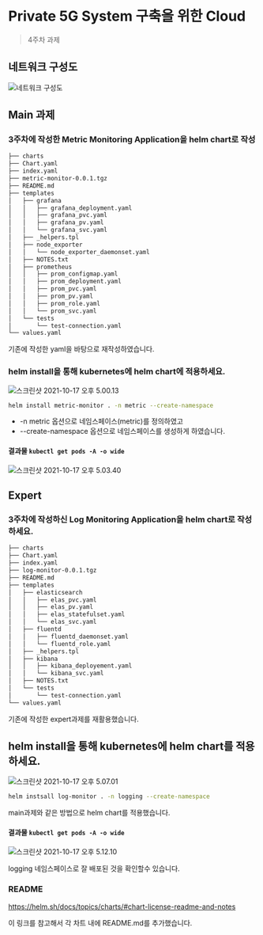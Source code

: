 # Private 5G System 구축을 위한 Cloud

> 4주차 과제



## 네트워크 구성도

![네트워크 구성도]()

## Main 과제

### 3주차에 작성한 Metric Monitoring Application을 helm chart로 작성

```bash
├── charts
├── Chart.yaml
├── index.yaml
├── metric-monitor-0.0.1.tgz
├── README.md
├── templates
│   ├── grafana
│   │   ├── grafana_deployment.yaml
│   │   ├── grafana_pvc.yaml
│   │   ├── grafana_pv.yaml
│   │   └── grafana_svc.yaml
│   ├── _helpers.tpl
│   ├── node_exporter
│   │   └── node_exporter_daemonset.yaml
│   ├── NOTES.txt
│   ├── prometheus
│   │   ├── prom_configmap.yaml
│   │   ├── prom_deployment.yaml
│   │   ├── prom_pvc.yaml
│   │   ├── prom_pv.yaml
│   │   ├── prom_role.yaml
│   │   └── prom_svc.yaml
│   └── tests
│       └── test-connection.yaml
└── values.yaml
```

기존에 작성한 yaml을 바탕으로 재작성하였습니다.

### helm install을 통해 kubernetes에 helm chart에 적용하세요.

![스크린샷 2021-10-17 오후 5.00.13]()

```bash
helm install metric-monitor . -n metric --create-namespace
```

- -n metric 옵션으로 네임스페이스(metric)를 정의하였고
- --create-namespace 옵션으로 네임스페이스를 생성하게 하였습니다. 

#### 결과물 `kubectl get pods -A -o wide`

![스크린샷 2021-10-17 오후 5.03.40]()

## Expert

### 3주차에 작성하신 Log Monitoring Application을 helm chart로 작성하세요.

```bash
├── charts
├── Chart.yaml
├── index.yaml
├── log-monitor-0.0.1.tgz
├── README.md
├── templates
│   ├── elasticsearch
│   │   ├── elas_pvc.yaml
│   │   ├── elas_pv.yaml
│   │   ├── elas_statefulset.yaml
│   │   └── elas_svc.yaml
│   ├── fluentd
│   │   ├── fluentd_daemonset.yaml
│   │   └── fluentd_role.yaml
│   ├── _helpers.tpl
│   ├── kibana
│   │   ├── kibana_deployement.yaml
│   │   └── kibana_svc.yaml
│   ├── NOTES.txt
│   └── tests
│       └── test-connection.yaml
└── values.yaml
```

기존에 작성한 expert과제를 재활용했습니다.

## helm install을 통해 kubernetes에 helm chart를 적용하세요.

![스크린샷 2021-10-17 오후 5.07.01]()

```bash
helm instsall log-monitor . -n logging --create-namespace
```

main과제와 같은 방법으로 helm chart를 적용했습니다. 

#### 결과물 `kubectl get pods -A -o wide`

![스크린샷 2021-10-17 오후 5.12.10]()

logging 네임스페이스로 잘 배포된 것을 확인할수 있습니다.

### README

https://helm.sh/docs/topics/charts/#chart-license-readme-and-notes

이 링크를 참고해서 각 차트 내에 README.md를 추가했습니다. 

